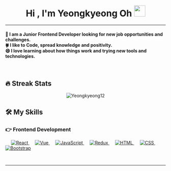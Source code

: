 <h1 align="center">Hi , I'm Yeongkyeong Oh <img src="https://media.giphy.com/media/hvRJCLFzcasrR4ia7z/giphy.gif" width="35"></h1>

<hr/>
<h4 align="left">
  🌱 I am a Junior Frontend Developer looking for new job opportunities and challenges.
  <br>
  🍀 I like to Code, spread knowledge and positivity.
  <br>
  😄 I love learning about how things work and trying new tools and technologies.
</h4>
<br>

## 🔥 Streak Stats
<p align="center"><img src="https://github-readme-streak-stats.herokuapp.com/?user=Yeongkyeong12&theme=algolia%22%20alt=%22Yeongkyeong12%22" alt="Yeongkyeong12"  /></p>

## 🛠️ My Skills

### 👉 Frontend Development
<p align="left"> 
  &emsp; 
  <a href="https://reactjs.org/" target="_blank"> 
     <img alt="React" src="https://img.shields.io/badge/-ReactJs-61DAFB?logo=react">
  </a>
  &emsp;
   <a href="https://vuejs.org/" target="_blank"> 
     <img alt="Vue" src="https://img.shields.io/badge/-Vue-4fc08d?style=flat&logo=Vue.js&logoColor=fff">
  </a>
  &emsp; 
  <a href="https://developer.mozilla.org/en-US/docs/Web/JavaScript" target="_blank"> 
     <img alt="JavaScript" src="https://img.shields.io/badge/JavaScript%20-%23F7DF1E.svg?logo=javascript&logoColor=black">
  </a>
  &emsp;
  <a href="https://developer.mozilla.org/en-US/docs/Web/JavaScript" target="_blank"> 
     <img alt="Redux" src="https://img.shields.io/badge/Redux%20-%23F7DF1E.svg?logo=redux&color=blueviolet">
  </a>
  &emsp;
  <a href="https://www.w3.org/html/" target="_blank"> 
   <img alt="HTML" src="https://img.shields.io/badge/HTML5%20-%23E34F26.svg?logo=html5&logoColor=white">
  </a>   
  &emsp;
  <a href="https://www.w3schools.com/css/" target="_blank">
    <img alt="CSS" src="https://img.shields.io/badge/CSS%20-%231572B6.svg?logo=css3&logoColor=white">
  </a> 
   &emsp;
  <a href="https://getbootstrap.com" target="_blank"> 
    <img alt="Bootstrap" src="https://img.shields.io/badge/Bootstrap-%23563D7C.svg?style=flat&logo=bootstrap&logoColor=white"/>
  </a>
</p>

<br/>

<hr/>
